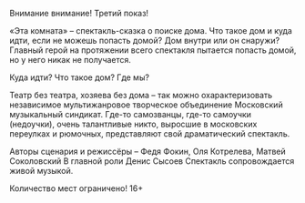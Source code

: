 Внимание внимание! Третий показ! 

«Эта комната» – спектакль-сказка о поиске дома. Что такое дом и куда идти, если не можешь попасть домой? Дом внутри или он снаружи? Главный герой на протяжении всего спектакля пытается попасть домой, но у него никак не получается.

Куда идти?
Что такое дом?
Где мы?


Театр без театра, хозяева без дома – так можно охарактеризовать независимое мультижанровое творческое объединение Московский музыкальный синдикат. Где-то самозванцы, где-то самоучки (недоучки), очень талантливые никто, выросшие в московских переулках и рюмочных, представляют свой драматический спектакль.

Авторы сценария и режиссёры – Федя Фокин, Оля Котрелева, Матвей Соколовский
В главной роли Денис Сысоев
Спектакль сопровождается живой музыкой.

Количество мест ограничено!
16+
